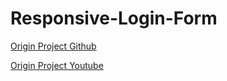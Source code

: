 # Responsive-Login-Form

[Origin Project Github](https://github.com/sefyudem/Responsive-Login-Form)

[Origin Project Youtube](https://www.youtube.com/watch?v=t-EMinSz_Tk)

